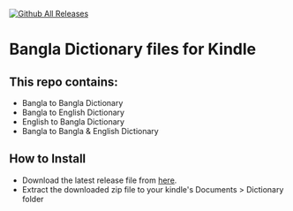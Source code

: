[![Github All Releases](https://img.shields.io/github/downloads/nazmulhossainnihal/kindle-bangla-dictionary/total.svg)](https://github.com/nazmulhossainnihal/kindle-bangla-dictionary/releases/)
# Bangla Dictionary files for Kindle

## This repo contains:
* Bangla to Bangla Dictionary
* Bangla to English Dictionary
* English to Bangla Dictionary
* Bangla to Bangla & English Dictionary

## How to Install
- Download the latest release file from [here](https://github.com/nazmulhossainnihal/kindle-bangla-dictionary/releases/). 
- Extract the downloaded zip file to your kindle's Documents > Dictionary folder
